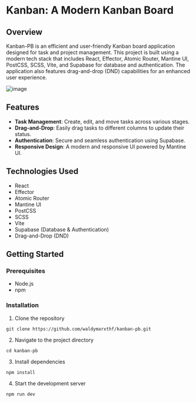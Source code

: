 # Kanban: A Modern Kanban Board

## Overview

Kanban-PB is an efficient and user-friendly Kanban board application designed for task and project management. This project is built using a modern tech stack that includes React, Effector, Atomic Router, Mantine UI, PostCSS, SCSS, Vite, and Supabase for database and authentication. The application also features drag-and-drop (DND) capabilities for an enhanced user experience.

![image](https://github.com/waldymarxthf/kanban-pb/assets/56730796/37a1a0de-1874-49fa-b354-af48a1bb16ce)

## Features

- **Task Management**: Create, edit, and move tasks across various stages.
- **Drag-and-Drop**: Easily drag tasks to different columns to update their status.
- **Authentication**: Secure and seamless authentication using Supabase.
- **Responsive Design**: A modern and responsive UI powered by Mantine UI.

## Technologies Used

- React
- Effector
- Atomic Router
- Mantine UI
- PostCSS
- SCSS
- Vite
- Supabase (Database & Authentication)
- Drag-and-Drop (DND)

## Getting Started

### Prerequisites

- Node.js
- npm

### Installation

1. Clone the repository

```
git clone https://github.com/waldymarxthf/kanban-pb.git
```

2. Navigate to the project directory

```
cd kanban-pb
```

3. Install dependencies

```
npm install
```

4. Start the development server

```
npm run dev
```
